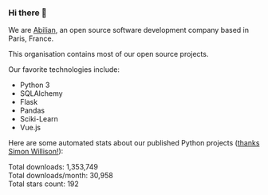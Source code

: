 ### Hi there 👋

We are [Abilian](https://abilian.com/), an open source software development company based in Paris, France.

This organisation contains most of our open source projects.

Our favorite technologies include:

- Python 3
- SQLAlchemy
- Flask
- Pandas
- Sciki-Learn
- Vue.js

Here are some automated stats about our published Python projects
([thanks Simon Willison!][sw-post]):

<!--marker-->
Total downloads: 1,353,749<br>
Total downloads/month: 30,958<br>
Total stars count: 192
<!--end-->

[sw-post]: https://simonwillison.net/2020/Jul/10/self-updating-profile-readme/